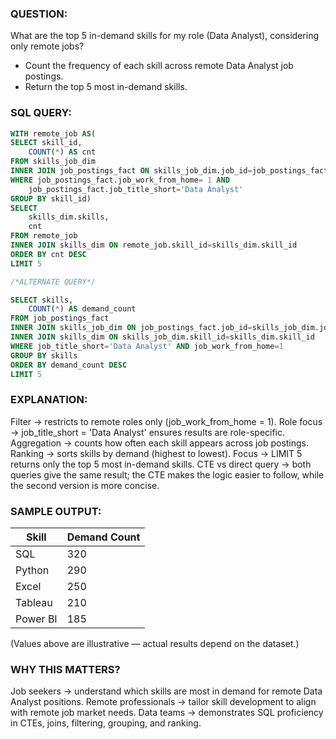 ### QUESTION:
What are the top 5 in-demand skills for my role (Data Analyst), considering only remote jobs?
- Count the frequency of each skill across remote Data Analyst job postings.
- Return the top 5 most in-demand skills.

### SQL QUERY:
```sql
WITH remote_job AS(
SELECT skill_id,
    COUNT(*) AS cnt
FROM skills_job_dim
INNER JOIN job_postings_fact ON skills_job_dim.job_id=job_postings_fact.job_id
WHERE job_postings_fact.job_work_from_home= 1 AND
    job_postings_fact.job_title_short='Data Analyst'
GROUP BY skill_id)
SELECT
    skills_dim.skills,
    cnt
FROM remote_job
INNER JOIN skills_dim ON remote_job.skill_id=skills_dim.skill_id
ORDER BY cnt DESC
LIMIT 5

/*ALTERNATE QUERY*/

SELECT skills,
    COUNT(*) AS demand_count
FROM job_postings_fact
INNER JOIN skills_job_dim ON job_postings_fact.job_id=skills_job_dim.job_id
INNER JOIN skills_dim ON skills_job_dim.skill_id=skills_dim.skill_id
WHERE job_title_short='Data Analyst' AND job_work_from_home=1
GROUP BY skills
ORDER BY demand_count DESC
LIMIT 5

```
### EXPLANATION:
Filter → restricts to remote roles only (job_work_from_home = 1).
Role focus → job_title_short = 'Data Analyst' ensures results are role-specific.
Aggregation → counts how often each skill appears across job postings.
Ranking → sorts skills by demand (highest to lowest).
Focus → LIMIT 5 returns only the top 5 most in-demand skills.
CTE vs direct query → both queries give the same result; the CTE makes the logic easier to follow, while the second version is more concise.


### SAMPLE OUTPUT:
| Skill    | Demand Count |
|----------|--------------|
| SQL      | 320          |
| Python   | 290          |
| Excel    | 250          |
| Tableau  | 210          |
| Power BI | 185          |

(Values above are illustrative — actual results depend on the dataset.)


### WHY THIS MATTERS?
Job seekers → understand which skills are most in demand for remote Data Analyst positions.
Remote professionals → tailor skill development to align with remote job market needs.
Data teams → demonstrates SQL proficiency in CTEs, joins, filtering, grouping, and ranking.